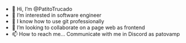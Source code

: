 - 👋 Hi, I’m @PatitoTrucado
- 👀 I’m interested in software engineer
- 🌱 I know how to use git professionally
- 💞️ I’m looking to collaborate on a page web as frontend
- 📫 How to reach me... Communicate with me in Discord as patovamp

<!---
PatitoTrucado/PatitoTrucado is a ✨ special ✨ repository because its `README.md` (this file) appears on your GitHub profile.
You can click the Preview link to take a look at your changes.
--->
